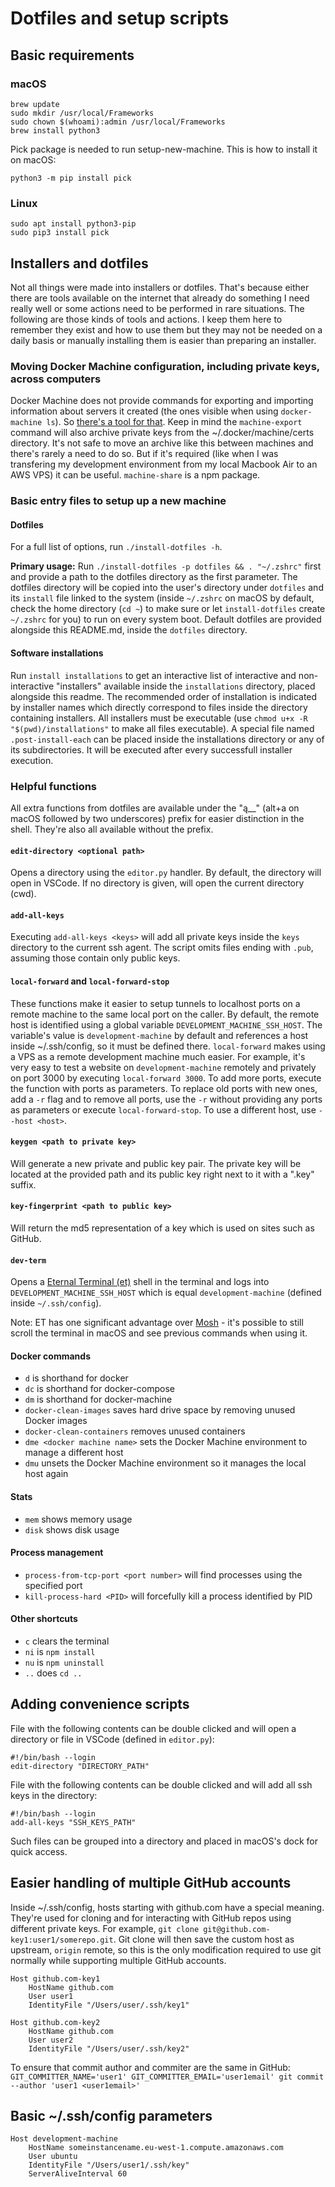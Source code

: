 # Dotfiles and setup scripts

## Basic requirements

### macOS

```
brew update
sudo mkdir /usr/local/Frameworks
sudo chown $(whoami):admin /usr/local/Frameworks
brew install python3
```

Pick package is needed to run setup-new-machine. This is how to install it on macOS:

```
python3 -m pip install pick
```

### Linux

```
sudo apt install python3-pip
sudo pip3 install pick
```

## Installers and dotfiles

Not all things were made into installers or dotfiles. That's because either there are tools available on the internet that already do something I need really well or some actions need to be performed in rare situations. The following are those kinds of tools and actions. I keep them here to remember they exist and how to use them but they may not be needed on a daily basis or manually installing them is easier than preparing an installer.

### Moving Docker Machine configuration, including private keys, across computers

Docker Machine does not provide commands for exporting and importing information about servers it created (the ones visible when using `docker-machine ls`). So [there's a tool for that](https://github.com/bhurlow/machine-share/). Keep in mind the `machine-export` command will also archive private keys from the ~/.docker/machine/certs directory. It's not safe to move an archive like this between machines and there's rarely a need to do so. But if it's required (like when I was transfering my development environment from my local Macbook Air to an AWS VPS) it can be useful. `machine-share` is a npm package.

### Basic entry files to setup up a new machine

#### Dotfiles

For a full list of options, run `./install-dotfiles -h`.

**Primary usage:**
Run `./install-dotfiles -p dotfiles && . "~/.zshrc"` first and provide a path to the dotfiles directory as the first parameter. The dotfiles directory will be copied into the user's directory under `dotfiles` and its `install` file linked to the system (inside `~/.zshrc` on macOS by default, check the home directory (`cd ~`) to make sure or let `install-dotfiles` create `~/.zshrc` for you) to run on every system boot. Default dotfiles are provided alongside this README.md, inside the `dotfiles` directory.

#### Software installations

Run `install installations` to get an interactive list of interactive and non-interactive "installers" available inside the `installations` directory, placed alongside this readme. The recommended order of installation is indicated by installer names which directly correspond to files inside the directory containing installers. All installers must be executable (use `chmod u+x -R "$(pwd)/installations"` to make all files executable). A special file named `.post-install-each` can be placed inside the installations directory or any of its subdirectories. It will be executed after every successfull installer execution.

### Helpful functions

All extra functions from dotfiles are available under the "ą\_\_" (alt+a on macOS followed by two underscores) prefix for easier distinction in the shell. They're also all available without the prefix.

#### `edit-directory <optional path>`

Opens a directory using the `editor.py` handler. By default, the directory will open in VSCode. If no directory is given, will open the current directory (cwd).

#### `add-all-keys`

Executing `add-all-keys <keys>` will add all private keys inside the `keys` directory to the current ssh agent. The script omits files ending with `.pub`, assuming those contain only public keys.

#### `local-forward` and `local-forward-stop`

These functions make it easier to setup tunnels to localhost ports on a remote machine to the same local port on the caller. By default, the remote host is identified using a global variable `DEVELOPMENT_MACHINE_SSH_HOST`. The variable's value is `development-machine` by default and references a host inside ~/.ssh/config, so it must be defined there. `local-forward` makes using a VPS as a remote development machine much easier. For example, it's very easy to test a website on `development-machine` remotely and privately on port 3000 by executing `local-forward 3000`. To add more ports, execute the function with ports as parameters. To replace old ports with new ones, add a `-r` flag and to remove all ports, use the `-r` without providing any ports as parameters or execute `local-forward-stop`. To use a different host, use `--host <host>`.

#### `keygen <path to private key>`

Will generate a new private and public key pair. The private key will be located at the provided path and its public key right next to it with a ".key" suffix.

#### `key-fingerprint <path to public key>`

Will return the md5 representation of a key which is used on sites such as GitHub.

#### `dev-term`

Opens a [Eternal Terminal (et)](https://mistertea.github.io/EternalTerminal/) shell in the terminal and logs into `DEVELOPMENT_MACHINE_SSH_HOST` which is equal `development-machine` (defined inside `~/.ssh/config`).

Note: ET has one significant advantage over [Mosh](https://mosh.org/) - it's possible to still scroll the terminal in macOS and see previous commands when using it.

#### Docker commands

- `d` is shorthand for docker
- `dc` is shorthand for docker-compose
- `dm` is shorthand for docker-machine
- `docker-clean-images` saves hard drive space by removing unused Docker images
- `docker-clean-containers` removes unused containers
- `dme <docker machine name>` sets the Docker Machine environment to manage a different host
- `dmu` unsets the Docker Machine environment so it manages the local host again

#### Stats

- `mem` shows memory usage
- `disk` shows disk usage

#### Process management

- `process-from-tcp-port <port number>` will find processes using the specified port
- `kill-process-hard <PID>` will forcefully kill a process identified by PID

#### Other shortcuts

- `c` clears the terminal
- `ni` is `npm install`
- `nu` is `npm uninstall`
- `..` does `cd ..`

## Adding convenience scripts

File with the following contents can be double clicked and will open a directory or file in VSCode (defined in `editor.py`):

```
#!/bin/bash --login
edit-directory "DIRECTORY_PATH"
```

File with the following contents can be double clicked and will add all ssh keys in the directory:

```
#!/bin/bash --login
add-all-keys "SSH_KEYS_PATH"
```

Such files can be grouped into a directory and placed in macOS's dock for quick access.

## Easier handling of multiple GitHub accounts

Inside ~/.ssh/config, hosts starting with github.com have a special meaning. They're used for cloning and for interacting with GitHub repos using different private keys. For example, `git clone git@github.com-key1:user1/somerepo.git`. Git clone will then save the custom host as upstream, `origin` remote, so this is the only modification required to use git normally while supporting multiple GitHub accounts.

```
Host github.com-key1
	HostName github.com
	User user1
	IdentityFile "/Users/user/.ssh/key1"

Host github.com-key2
	HostName github.com
	User user2
	IdentityFile "/Users/user/.ssh/key2"
```

To ensure that commit author and commiter are the same in GitHub:
`GIT_COMMITTER_NAME='user1' GIT_COMMITTER_EMAIL='user1email' git commit --author 'user1 <user1email>'`

## Basic ~/.ssh/config parameters

```
Host development-machine
	HostName someinstancename.eu-west-1.compute.amazonaws.com
	User ubuntu
	IdentityFile "/Users/user1/.ssh/key"
	ServerAliveInterval 60
```
